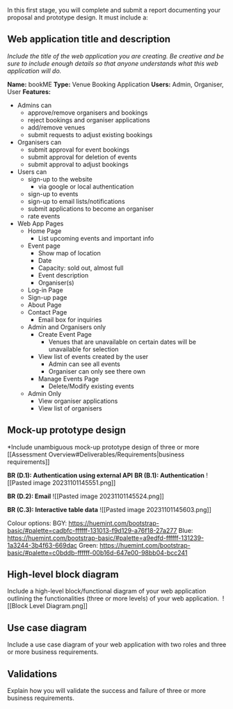 

In this first stage, you will complete and submit a report documenting your proposal and prototype design. It must include a:

## Web application title and description
*Include the title of the web application you are creating. Be creative and be sure to include enough details so that anyone understands what this web application will do.*

**Name:** bookME
**Type:** Venue Booking Application
**Users:** Admin, Organiser, User
**Features:** 
- Admins can
	- approve/remove organisers and bookings
	- reject bookings and organiser applications
	- add/remove venues
	- submit requests to adjust existing bookings
- Organisers can
	- submit approval for event bookings
	- submit approval for deletion of events
	- submit approval to adjust bookings
- Users can
	- sign-up to the website
		- via google or local authentication
	- sign-up to events
	- sign-up to email lists/notifications
	- submit applications to become an organiser
	- rate events
- Web App Pages
	- Home Page
		- List upcoming events and important info
	- Event page
		- Show map of location
		- Date
		- Capacity: sold out, almost full
		- Event description
		- Organiser(s)
	- Log-in Page
	- Sign-up page
	- About Page
	- Contact Page
		- Email box for inquiries
	- Admin and Organisers only
		- Create Event Page
			- Venues that are unavailable on certain dates will be unavailable for selection
		- View list of events created by the user
			- Admin can see all events
			- Organiser can only see there own
		- Manage Events Page
			- Delete/Modify existing events
	- Admin Only
		- View organiser applications
		- View list of organisers

## Mock-up prototype design
*Include unambiguous mock-up prototype design of three or more [[Assessment Overview#Deliverables/Requirements|business requirements]]

**BR (D.1): Authentication using external API**
**BR (B.1): Authentication**
![[Pasted image 20231101145551.png]]

**BR (D.2): Email**
![[Pasted image 20231101145524.png]]

**BR (C.3): Interactive table data**
![[Pasted image 20231101145603.png]]

Colour options: 
BGY: https://huemint.com/bootstrap-basic/#palette=cadbfc-ffffff-131013-f9d129-a76f18-27a277
Blue: https://huemint.com/bootstrap-basic/#palette=a9edfd-ffffff-131239-1a3244-3b4f63-669dac
Green: https://huemint.com/bootstrap-basic/#palette=c0bddb-ffffff-00b16d-647e00-98bb04-bcc241

## High-level block diagram
Include a high-level block/functional diagram of your web application outlining the functionalities (three or more levels) of your web application. 
![[Block Level Diagram.png]]
## Use case diagram
Include a use case diagram of your web application with two roles and three or more business requirements.

## Validations
Explain how you will validate the success and failure of three or more business requirements.
